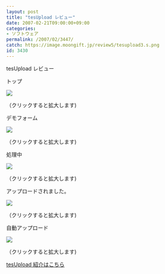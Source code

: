 ```yaml
---
layout: post
title: "tesUpload レビュー"
date: 2007-02-21T09:00:00+09:00
categories:
- ソフトウェア
permalink: /2007/02/3447/
catch: https://image.moongift.jp/review5/tesupload3.s.png
id: 3430
---
```

tesUpload レビュー  
<!--more-->

トップ

  

[![](https://image.moongift.jp/review5/tesupload1.s.png)](https://image.moongift.jp/review5/tesupload1.png)  
  
（クリックすると拡大します)

  

デモフォーム

  

[![](https://image.moongift.jp/review5/tesupload2.s.png)](https://image.moongift.jp/review5/tesupload2.png)  
  
（クリックすると拡大します)

  

処理中

  

[![](https://image.moongift.jp/review5/tesupload3.s.png)](https://image.moongift.jp/review5/tesupload3.png)  
  
（クリックすると拡大します)

  

アップロードされました。

  

  

[![](https://image.moongift.jp/review5/tesupload4.s.png)](https://image.moongift.jp/review5/tesupload4.png)  
  
（クリックすると拡大します)

  

自動アップロード

  

[![](https://image.moongift.jp/review5/tesupload5.s.png)](https://image.moongift.jp/review5/tesupload5.png)  
  
（クリックすると拡大します)

  

[tesUpload 紹介はこちら](http://oss.moongift.jp/intro/i-3444.html)

